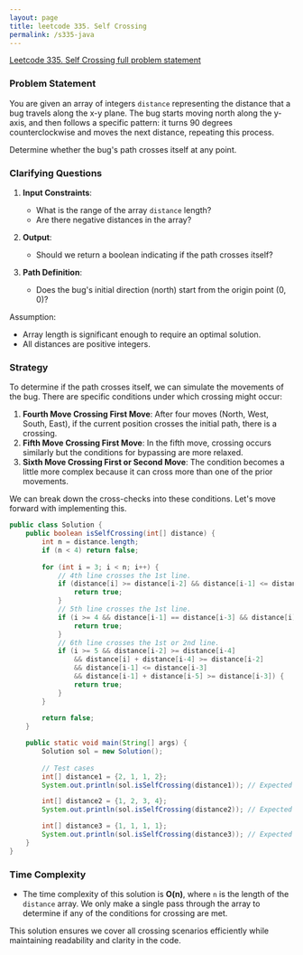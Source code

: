 ```yaml
---
layout: page
title: leetcode 335. Self Crossing
permalink: /s335-java
---
```

[Leetcode 335. Self Crossing full problem statement](https://algoadvance.github.io/algoadvance/l335)
### Problem Statement

You are given an array of integers `distance` representing the distance that a bug travels along the x-y plane. The bug starts moving north along the y-axis, and then follows a specific pattern: it turns 90 degrees counterclockwise and moves the next distance, repeating this process.

Determine whether the bug's path crosses itself at any point.

### Clarifying Questions

1. **Input Constraints**:
   - What is the range of the array `distance` length?
   - Are there negative distances in the array?

2. **Output**:
   - Should we return a boolean indicating if the path crosses itself?

3. **Path Definition**:
   - Does the bug's initial direction (north) start from the origin point (0, 0)?

Assumption: 
- Array length is significant enough to require an optimal solution.
- All distances are positive integers.

### Strategy

To determine if the path crosses itself, we can simulate the movements of the bug. There are specific conditions under which crossing might occur:

1. **Fourth Move Crossing First Move**: After four moves (North, West, South, East), if the current position crosses the initial path, there is a crossing.
2. **Fifth Move Crossing First Move**: In the fifth move, crossing occurs similarly but the conditions for bypassing are more relaxed.
3. **Sixth Move Crossing First or Second Move**: The condition becomes a little more complex because it can cross more than one of the prior movements.

We can break down the cross-checks into these conditions. Let's move forward with implementing this.

```java
public class Solution {
    public boolean isSelfCrossing(int[] distance) {
        int n = distance.length;
        if (n < 4) return false;
        
        for (int i = 3; i < n; i++) {
            // 4th line crosses the 1st line.
            if (distance[i] >= distance[i-2] && distance[i-1] <= distance[i-3]) {
                return true;
            }
            // 5th line crosses the 1st line.
            if (i >= 4 && distance[i-1] == distance[i-3] && distance[i] + distance[i-4] >= distance[i-2]) {
                return true;
            }
            // 6th line crosses the 1st or 2nd line.
            if (i >= 5 && distance[i-2] >= distance[i-4] 
                && distance[i] + distance[i-4] >= distance[i-2] 
                && distance[i-1] <= distance[i-3]
                && distance[i-1] + distance[i-5] >= distance[i-3]) {
                return true;
            }
        }
        
        return false;
    }

    public static void main(String[] args) {
        Solution sol = new Solution();
        
        // Test cases
        int[] distance1 = {2, 1, 1, 2};
        System.out.println(sol.isSelfCrossing(distance1)); // Expected output: true

        int[] distance2 = {1, 2, 3, 4};
        System.out.println(sol.isSelfCrossing(distance2)); // Expected output: false

        int[] distance3 = {1, 1, 1, 1};
        System.out.println(sol.isSelfCrossing(distance3)); // Expected output: true
    }
}
```

### Time Complexity

- The time complexity of this solution is **O(n)**, where `n` is the length of the `distance` array. We only make a single pass through the array to determine if any of the conditions for crossing are met.

This solution ensures we cover all crossing scenarios efficiently while maintaining readability and clarity in the code.